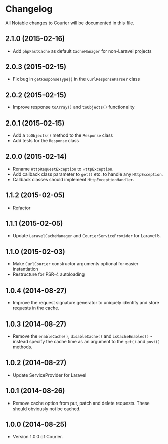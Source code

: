 # Changelog

All Notable changes to Courier will be documented in this file.

## 2.1.0 (2015-02-16)

- Add `phpFastCache` as default `CacheManager` for non-Laravel projects

## 2.0.3 (2015-02-15)

- Fix bug in `getResponseType()` in the `CurlResponseParser` class

## 2.0.2 (2015-02-15)

- Improve response `toArray()` and `toObjects()` functionality

## 2.0.1 (2015-02-15)

- Add a `toObjects()` method to the `Response` class
- Add tests for the `Response` class

## 2.0.0 (2015-02-14)

- Rename `HttpRequestException` to `HttpException`.
- Add callback class parameter to `get()` etc. to handle any `HttpException`.
- Callback classes should implement `HttpExceptionHandler`.

## 1.1.2 (2015-02-05)

- Refactor

## 1.1.1 (2015-02-05)

- Update `LaravelCacheManager` and `CourierServiceProvider` for  Laravel 5.

## 1.1.0 (2015-02-03)

- Make `CurlCourier` constructor arguments optional for easier instantiation 
- Restructure for PSR-4 autoloading

## 1.0.4 (2014-08-27)

- Improve the request signature generator to uniquely identify and store requests in the cache.

## 1.0.3 (2014-08-27)

- Remove the `enableCache()`, `disableCache()` and `isCacheEnabled()` - instead specify the cache time as an argument to the `get()` and `post()` methods.

## 1.0.2 (2014-08-27)

- Update ServiceProvider for Laravel

## 1.0.1 (2014-08-26)

- Remove cache option from put, patch and delete requests. These should obviously not be cached.

## 1.0.0 (2014-08-25)

- Version 1.0.0 of Courier.
